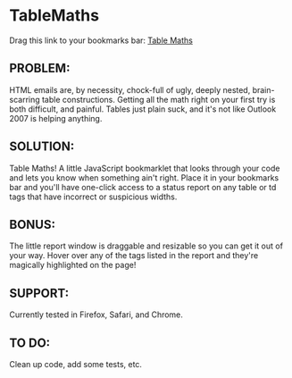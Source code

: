 TableMaths
==========

Drag this link to your bookmarks bar: [Table Maths](javascript:\(function\(\)\{t=document.createElement\('script'\);t.setAttribute\('src','http://github.com/traction/TableMaths/raw/master/tablemaths.js'\);document.body.appendChild\(t\);\}\)\(\))

PROBLEM:
--------
HTML emails are, by necessity, chock-full of ugly, deeply nested, brain-scarring table constructions. Getting all the math right on your first try is both difficult, and painful. Tables just plain suck, and it's not like Outlook 2007 is helping anything.

SOLUTION:
---------
Table Maths! A little JavaScript bookmarklet that looks through your code and lets you know when something ain't right. Place it in your bookmarks bar and you'll have one-click access to a status report on any table or td tags that have incorrect or suspicious widths.

BONUS:
------
The little report window is draggable and resizable so you can get it out of your way. Hover over any of the tags listed in the report and they're magically highlighted on the page!

SUPPORT:
--------
Currently tested in Firefox, Safari, and Chrome.

TO DO:
------
Clean up code, add some tests, etc.
